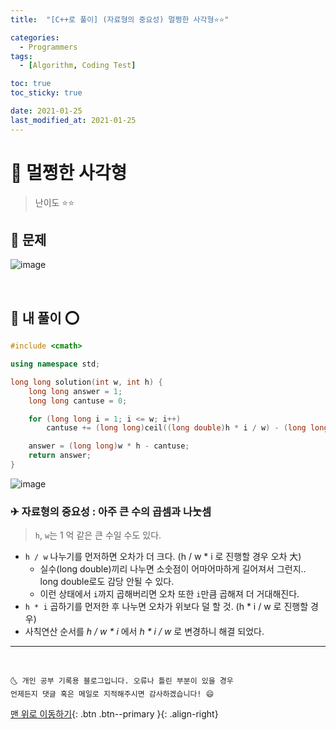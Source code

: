 ```yaml
---
title:  "[C++로 풀이] (자료형의 중요성) 멀쩡한 사각형⭐⭐" 

categories:
  - Programmers
tags:
  - [Algorithm, Coding Test]

toc: true
toc_sticky: true

date: 2021-01-25
last_modified_at: 2021-01-25
---
```



# 📌 멀쩡한 사각형

> 난이도 ⭐⭐

## 🚀 문제

![image](https://user-images.githubusercontent.com/42318591/105696901-387d8900-5f47-11eb-8b1f-1ed6a4428335.png)


<br>

## 🚀 내 풀이 ⭕

```cpp
#include <cmath>

using namespace std;

long long solution(int w, int h) {
    long long answer = 1;
    long long cantuse = 0;

    for (long long i = 1; i <= w; i++)
        cantuse += (long long)ceil((long double)h * i / w) - (long long)floor((long double)h * (i - 1) / w);

    answer = (long long)w * h - cantuse;
    return answer;
}
```

![image](https://user-images.githubusercontent.com/42318591/105710622-b1d2a700-5f5a-11eb-8b2e-964ed845eb71.png)



### ✈ 자료형의 중요성 : 아주 큰 수의 곱셈과 나눗셈

> `h`, `w`는 1 억 같은 큰 수일 수도 있다.

- `h / w` 나누기를 먼저하면 오차가 더 크다. (h / w * i 로 진행할 경우 오차 大)
  - 실수(long double)끼리 나누면 소숫점이 어마어마하게 길어져서 그런지.. long double로도 감당 안될 수 있다.
  - 이런 상태에서 `i`까지 곱해버리면 오차 또한 `i`만큼 곱해져 더 거대해진다.
- `h * i` 곱하기를 먼저한 후 나누면 오차가 위보다 덜 할 것. (h * i / w 로 진행할 경우)
- 사칙연산 순서를 *h / w * i* 에서 *h * i / w* 로 변경하니 해결 되었다.

***
<br>

    🌜 개인 공부 기록용 블로그입니다. 오류나 틀린 부분이 있을 경우 
    언제든지 댓글 혹은 메일로 지적해주시면 감사하겠습니다! 😄

[맨 위로 이동하기](#){: .btn .btn--primary }{: .align-right}